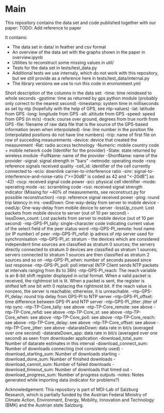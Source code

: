# Main

This repository contains the data set and code published together with our paper:
TODO: Add reference to paper

It contains:
* The data set in data/ in feather and csv format
* An overview of the data set with the graphs shown in the paper in overview.ipynb
* Utilities to reconstruct some missing values in util/
* Tests for the data set in tests/test_data.py
* Additional tests we use internaly, which do not work with this repository, but we still provide as a reference here in tests/test_data/internal.py
* The library versions we use to run this code in environment.yml 

Short description of the columns in the data set:
-time: time reindexed to whole seconds
-gpstime: time as returned by gps python module (probably only correct to the nearest second)
-timestamp: system time in milliseconds as set by ntp (hopefully with the help of GPS, see ntp-values)
-lat: latitude from GPS
-long: longitude from GPS
-alt: altitude from GPS
-speed: speed from GPS (in m/s)
-track: course over ground, degrees from true north from GPS
-file: filename of raw data file that is the source of the GPS-based information (even when interpolated)
-line: line number in the position file (interpolated positions do not have line numbers)
-trip: name of first file on row of succeding measurements
-device: device that created the measurement
-Rat: radio access technology
-Numeric: mobile country code + mobile network code (Identifer for the provider)
-State: state returned by wireless module
-FullName: name of the provider
-ShortName: name of the provider
-signal: signal strength in "bars"
-netmode: operating mode
-rsrq: reference signals received quality
-cell_id: identifier of the cell currently connected to
-ecio: downlink carrier-to-interference ratio
-sinr: signal-to-interference-and-noise-ratio (">=30dB" is coded as 42 and "<-20dB"] as -42)
-rscp: received signal code power
-pci: physical cell identifier
-mode: operating mode
-sc: scrambling code
-rssi: received signal strength indicator (Missing for ~40% of measurements, see reconstruct.py for possible reconstruction)
-rsrp: reference signal received power
-ping: round trip latency in ms
-owdDown: One-way-delay from server to mobile device
-owdUp: One-way-delay from mobile device to server
-lossUp_count: Lost packets from mobile device to server (out of 10 per second)
-lossDown_count: Lost packets from server to mobile device (out of 10 per second)
-ntp-GPS-PI_tally: single-character code indicating current value of the select field of the peer status word
-ntp-GPS-PI_remote: host name (or IP number) of peer
-ntp-GPS-PI_refid: ip adress of ntp server used for synchronisation
-ntp-GPS-PI_st: stratum - the devices which are considered independent time sources are classified as stratum 0 sources; the servers directly connected to stratum 0 devices are classified as stratum 1 sources; servers connected to stratum 1 sources are then classified as stratum 2 sources and so on
-ntp-GPS-PI_when: number of seconds passed since last response
-ntp-GPS-PI_poll: poll interval (NTP Client sends NTP packets at intervals ranging from 8s to 36h)
-ntp-GPS-PI_reach: The reach variable is an 8-bit shift register displayed in octal format. When a valid packet is received, the rightmost bit is lit. When a packet is sent, the register is shifted left one bit with 0 replacing the rightmost bit. If the reach value is nonzero, the server is reachable; otherwise, it is unreachable.
-ntp-GPS-PI_delay: round trip delay from GPS-PI to NTP server
-ntp-GPS-PI_offset: time difference between GPS-PI and NTP server
-ntp-GPS-PI_jitter: jitter of ntp sync
-ntp-TP-Core_tally: see above
-ntp-TP-Core_remote: see above
-ntp-TP-Core_refid: see above
-ntp-TP-Core_st: see above
-ntp-TP-Core_when: see above
-ntp-TP-Core_poll: see above
-ntp-TP-Core_reach: see above
-ntp-TP-Core_delay: see above
-ntp-TP-Core_offset: see above
-ntp-TP-Core_jitter: see above
-datarateDown: data rate in bit/s (averaged over one second)
-datarateDown_app: data rate in bit/s (averaged over one second) as seen from downloader application
-download_total_sum: Number of datarate estimates in this interval
-download_connect_sum: Number of downloads connecting (not consistenly used)
-download_starting_sum: Number of downloads starting
-download_done_sum: Number of finished downloads
-download_cannot_sum: Number of failed downloads 
-download_timeout_sum: Number of downloads that timed out
-download_progress_sum: Number of progress outputs
-notes: Notes generated while importing data (indicator for problems?)

Acknowledgement: This repository is part of MDI-Lab of Salzburg Research, which is partially funded by the Austrian Federal Ministry of Climate Action, Environment, Energy, Mobility, Innovation and Technology (BMK) and the Austrian state Salzburg.

